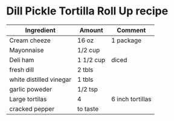 # Dill Pickle Tortilla Roll Up recipe

| Ingredient              | Amount    | Comment          |
| ----------------------- | --------- | ---------------- |
| Cream cheeze            | 16 oz     | 1 package        |
| Mayonnaise              | 1/2 cup   |                  |
| Deli ham                | 1 1/2 cup | diced            |
| fresh dill              | 2 tbls    |                  |
| white distilled vinegar | 1 tbls    |                  |
| garlic poweder          | 1/2 tsp   |                  |
| Large tortilas          | 4         | 6 inch tortillas |
| cracked pepper          | to taste  |                  |
